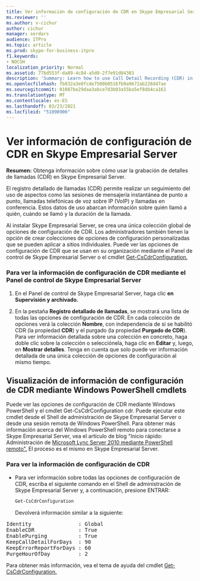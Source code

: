 ```yaml
---
title: Ver información de configuración de CDR en Skype Empresarial Server
ms.reviewer: ''
ms.author: v-cichur
author: cichur
manager: serdars
audience: ITPro
ms.topic: article
ms.prod: skype-for-business-itpro
f1.keywords:
- NOCSH
localization_priority: Normal
ms.assetid: 77bd553f-da89-4c84-a5d0-2f7e91d04383
description: 'Summary: Learn how to use Call Detail Recording (CDR) in Skype for Business Server.'
ms.openlocfilehash: fb832a3e0fcde7500b0516fb9a9672ab228d47ae
ms.sourcegitcommit: 01087be29daa3abce7d3b03a55ba5ef8db4ca161
ms.translationtype: MT
ms.contentlocale: es-ES
ms.lasthandoff: 03/23/2021
ms.locfileid: "51098906"
---
```

# <a name="view-cdr-configuration-information-in-skype-for-business-server"></a>Ver información de configuración de CDR en Skype Empresarial Server
 
**Resumen:** Obtenga información sobre cómo usar la grabación de detalles de llamadas (CDR) en Skype Empresarial Server.
  
El registro detallado de llamadas (CDR) permite realizar un seguimiento del uso de aspectos como las sesiones de mensajería instantánea de punto a punto, llamadas telefónicas de voz sobre IP (VoIP) y llamadas en conferencia. Estos datos de uso abarcan información sobre quién llamó a quién, cuándo se llamó y la duración de la llamada.
  
Al instalar Skype Empresarial Server, se crea una única colección global de opciones de configuración de CDR. Los administradores también tienen la opción de crear colecciones de opciones de configuración personalizadas que se pueden aplicar a sitios individuales. Puede ver las opciones de configuración de CDR que se usan en su organización mediante el Panel de control de Skype Empresarial Server o el cmdlet [Get-CsCdrConfiguration.](/powershell/module/skype/get-cscdrconfiguration?view=skype-ps)
  
### <a name="to-view-cdr-configuration-information-by-using-skype-for-business-server-control-panel"></a>Para ver la información de configuración de CDR mediante el Panel de control de Skype Empresarial Server

1. En el Panel de control de Skype Empresarial Server, haga clic **en Supervisión y archivado.**
    
2. En la pestaña **Registro detallado de llamadas**, se mostrará una lista de todas las opciones de configuración de CDR. En cada colección de opciones verá la colección **Nombre**, con independencia de si se habilitó CDR (la propiedad **CDR**) y el purgado (la propiedad **Purgado de CDR**). Para ver información detallada sobre una colección en concreto, haga doble clic sobre la colección o selecciónela, haga clic en **Editar** y, luego, en **Mostrar detalles**. Tenga en cuenta que solo puede ver información detallada de una única colección de opciones de configuración al mismo tiempo.
    
## <a name="viewing-cdr-configuration-information-by-using-windows-powershell-cmdlets"></a>Visualización de información de configuración de CDR mediante Windows PowerShell cmdlets

Puede ver las opciones de configuración de CDR mediante Windows PowerShell y el cmdlet Get-CsCdrConfiguration cdr. Puede ejecutar este cmdlet desde el Shell de administración de Skype Empresarial Server o desde una sesión remota de Windows PowerShell. Para obtener más información acerca del Windows PowerShell remoto para conectarse a Skype Empresarial Server, vea el artículo de blog "Inicio rápido: Administración de [Microsoft Lync Server 2010 mediante PowerShell remoto".](https://go.microsoft.com/fwlink/p/?linkId=255876) El proceso es el mismo en Skype Empresarial Server.
  
### <a name="to-view-cdr-configuration-information"></a>Para ver la información de configuración de CDR

- Para ver información sobre todas las opciones de configuración de CDR, escriba el siguiente comando en el Shell de administración de Skype Empresarial Server y, a continuación, presione ENTRAR:
    
  ```PowerShell
  Get-CsCdrConfiguration
  ```

    Devolverá información similar a la siguiente:
    
<pre>
Identity               : Global
EnableCDR              : True
EnablePurging          : True
KeepCallDetailForDays  : 90
KeepErrorReportForDays : 60
PurgeHourOfDay         : 2
</pre>

Para obtener más información, vea el tema de ayuda del cmdlet [Get-CsCdrConfiguration.](/powershell/module/skype/get-cscdrconfiguration?view=skype-ps)

